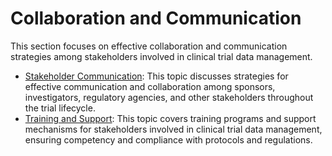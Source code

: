 # Collaboration and Communication

This section focuses on effective collaboration and communication strategies among stakeholders involved in clinical trial data management.

- [Stakeholder Communication](StakeholderCommunication.md): This topic discusses strategies for effective communication and collaboration among sponsors, investigators, regulatory agencies, and other stakeholders throughout the trial lifecycle.
- [Training and Support](TrainingAndSupport.md): This topic covers training programs and support mechanisms for stakeholders involved in clinical trial data management, ensuring competency and compliance with protocols and regulations.
